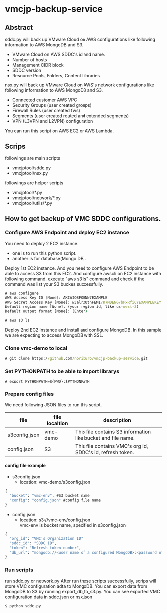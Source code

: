 # vmcjp-backup-service

## Abstract
sddc.py will back up VMware Cloud on AWS configurations like following information to AWS MongoDB and S3.
* VMware Cloud on AWS SDDC's id and name.
* Number of hosts
* Management CIDR block
* SDDC version
* Resource Pools, Folders, Content Libraries

nsx.py will back up VMware Cloud on AWS's network configurations like following information to AWS MongoDB and S3.
* Connected customer AWS VPC
* Security Groups (user created groups)
* Firewall Rules (user created fws)
* Segments (user created routed and extended segments)
* VPN (L3VPN and L2VPN) configuration

You can run this script on AWS EC2 or AWS Lambda.

## Scrips
followings are main scripts
* vmcjptool/sddc.py
* vmcjptool/nsx.py

followings are helper scripts
* vmcjptool/*.py
* vmcjptool/network/*.py
* vmcjptool/utils/*.py

## How to get backup of VMC SDDC configurations.
### Configure AWS Endpoint and deploy EC2 instance
You need to deploy 2 EC2 instance.
* one is to run this python script.
* another is for database(Mongo DB).

Deploy 1st EC2 instance.
And you need to configure AWS Endpoint to be able to access S3 from this EC2.
And configure awscli on EC2 instance with following command.
execute "aws s3 ls" command and check if the command was list your S3 buckes successfully.
```cmd
# aws configure
AWS Access Key ID [None]: AKIAIOSFODNN7EXAMPLE
AWS Secret Access Key [None]: wJalrXUtnFEMI/K7MDENG/bPxRfiCYEXAMPLEKEY
Default region name [None]: (your region id, like us-west-2)
Default output format [None]: (Enter)

# aws s3 ls
```

Deploy 2nd EC2 instance and install and configure MongoDB.
In this sample we are expecting to access MongoDB with SSL.

### Clone vmc-demo to local

```cmd
# git clone https://github.com/norikuro/vmcjp-backup-service.git
```

### Set PYTHONPATH to be able to import librarys  
```cmd
# export PYTHONPATH=${PWD}:$PYTHONPATH
```

### Prepare config files
We need following JSON files to run this script.  

| file          | file localtion | description |
|---|---|---|
| s3config.json | vmc-demo | This file contains S3 information like bucket and file name. |
| config.json | S3 | This file contains VMC's org id, SDDC's id, refresh token. |

#### config file example
* s3config.json
  * location: vmc-demo/s3config.json
```cmd
{
  "bucket": "vmc-env", #S3 bucket name
  "config": "config.json" #config file name 
}
```

* config.json
  * location: s3://vmc-env/config.json  
vmc-env is bucket name, specified in s3config.json
```cmd
{
  "org_id": "VMC's Organization ID",
  "sddc_id": "SDDC ID",
  "token": "Refresh token number",
  "db_url": "mongodb://<user name of a configured MongoDB>:<password of a configured MongoDB>@docdb-xxxxxxxxxx.cluster-xxxxxx.ap-northeast-1.docdb.amazonaws.com:27017/?ssl=true&ssl_cert_reqs=CERT_NONE",
}
```

### Run scripts
run sddc.py or network.py
After run these scripts successfully, scrips will store VMC configuration adta to MongoDB.
You can export data from MongoDB to S3 by running export_db_to_s3.py.
You can see exported VMC configuration data in sddc.json or nsx.json
```cmd
$ python sddc.py
```
